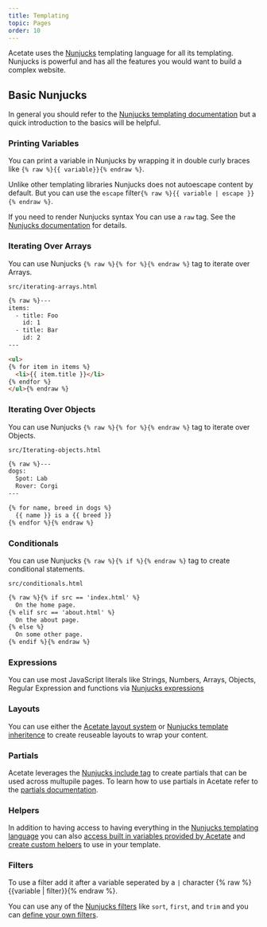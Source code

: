 ```yaml
---
title: Templating
topic: Pages
order: 10
---
```


Acetate uses the [Nunjucks](https://mozilla.github.io/nunjucks/) templating language for all its templating. Nunjucks is powerful and has all the features you would want to build a complex website.

## Basic Nunjucks

In general you should refer to the [Nunjucks templating documentation](https://mozilla.github.io/nunjucks/templating.html) but a quick introduction to the basics will be helpful.

### Printing Variables

You can print a variable in Nunjucks by wrapping it in double curly braces like `{% raw %}{{ variable}}{% endraw %}`.

Unlike other templating libraries Nunjucks does not autoescape content by default. But you can use the `escape` filter`{% raw %}{{ variable | escape }}{% endraw %}`.

If you need to render Nunjucks syntax You can use a `raw` tag. See the [Nunjucks documentation](https://mozilla.github.io/nunjucks/templating.html#raw) for details.

### Iterating Over Arrays

You can use Nunjucks `{% raw %}{% for %}{% endraw %}` tag to iterate over Arrays.

<code class="filename">src/iterating-arrays.html</code>

```html
{% raw %}---
items:
  - title: Foo
    id: 1
  - title: Bar
    id: 2
---

<ul>
{% for item in items %}
  <li>{{ item.title }}</li>
{% endfor %}
</ul>{% endraw %}
```

### Iterating Over Objects

You can use Nunjucks `{% raw %}{% for %}{% endraw %}` tag to iterate over Objects.

<code class="filename">src/Iterating-objects.html</code>

```html
{% raw %}---
dogs:
  Spot: Lab
  Rover: Corgi
---

{% for name, breed in dogs %}
  {{ name }} is a {{ breed }}
{% endfor %}{% endraw %}
```

### Conditionals

You can use Nunjucks `{% raw %}{% if %}{% endraw %}` tag to create conditional statements.

<code class="filename">src/conditionals.html</code>

```html
{% raw %}{% if src == 'index.html' %}
  On the home page.
{% elif src == 'about.html' %}
  On the about page.
{% else %}
  On some other page.
{% endif %}{% endraw %}
```

### Expressions

You can use most JavaScript literals like Strings, Numbers, Arrays, Objects, Regular Expression and functions via [Nunjucks expressions](https://mozilla.github.io/nunjucks/templating.html#expressions)

### Layouts

You can use either the [Acetate layout system](/documentation/layouts) or [Nunjucks template inheritence](https://mozilla.github.io/nunjucks/templating.html#template-inheritance)  to create reuseable layouts to wrap your content.

### Partials

Acetate leverages the [Nunjucks include tag](https://mozilla.github.io/nunjucks/templating.html#include) to create partials that can be used across multupile pages. To learn how to use partials in Acetate refer to the [partials documentation](/documentation/partials/).

### Helpers

In addition to having access to having everything in the [Nunjucks templating language](https://mozilla.github.io/nunjucks/templating.html#include) you can also [access built in variables provided by Acetate](/documetation/built-in-helpers/) and [create custom helpers](/documentation/custom-helpers/) to use in your template.

### Filters

To use a filter add it after a variable seperated by a `|` character {% raw %}{{variable | filter}}{% endraw %}.

You can use any of the [Nunjucks filters](https://mozilla.github.io/nunjucks/templating.html#builtin-filters) like `sort`, `first`, and `trim` and you can [define your own filters](/documentation/cusotm-helpers/).
